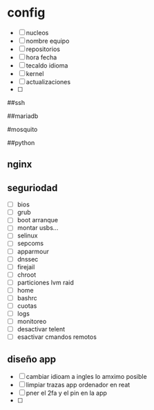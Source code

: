 
# config

- [ ] nucleos
- [ ] nombre equipo
- [ ] repositorios
- [ ] hora fecha
- [ ] tecaldo idioma
- [ ] kernel
- [ ] actualizaciones
- [ ] 


##ssh

##mariadb

#mosquito

##python

## nginx

## seguriodad

- [ ] bios
- [ ] grub
- [ ] boot arranque
- [ ] montar usbs...
- [ ] selinux
- [ ] sepcoms
- [ ] apparmour
- [ ] dnssec
- [ ] firejail
- [ ] chroot
- [ ] particiones lvm raid
- [ ] home
- [ ] bashrc
- [ ] cuotas
- [ ] logs
- [ ] monitoreo
- [ ] desactivar telent
- [ ] esactivar cmandos remotos

## diseño app

- [ ] cambiar idioam a ingles lo amximo posible
- [ ] limpiar trazas app ordenador en reat
- [ ] pner el 2fa y el pin en la app
- [ ] 
